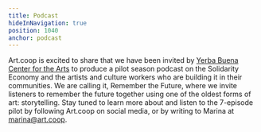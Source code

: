```yaml
---
title: Podcast
hideInNavigation: true
position: 1040
anchor: podcast
---
```

Art.coop is excited to share that we have been invited by [Yerba Buena Center for the Arts](https://ybca.org/) to produce a pilot season podcast on the Solidarity Economy and the artists and culture workers who are building it in their communities. We are calling it, Remember the Future, where we invite listeners to remember the future together using one of the oldest forms of art: storytelling. Stay tuned to learn more about and listen to the 7-episode pilot by following Art.coop on social media, or by writing to Marina at marina@art.coop.
